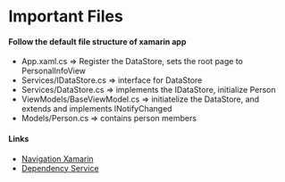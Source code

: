 # Important Files

#### Follow the default file structure of xamarin app 

* App.xaml.cs => Register the DataStore, sets the root page to PersonalInfoView
* Services/IDataStore.cs => interface for DataStore
* Services/DataStore.cs => implements the IDataStore, initialize Person
* ViewModels/BaseViewModel.cs => initiatelize the DataStore, and extends and implements INotifyChanged
* Models/Person.cs => contains person members


#### Links

* [Navigation Xamarin](https://docs.microsoft.com/en-us/xamarin/xamarin-forms/app-fundamentals/navigation/hierarchical)
* [Dependency Service](https://docs.microsoft.com/en-us/xamarin/xamarin-forms/app-fundamentals/dependency-service/registration-and-resolution)

